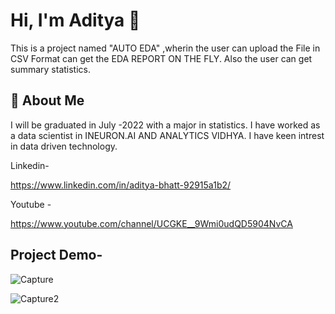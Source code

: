 
# Hi, I'm Aditya 👋

This is a project named "AUTO EDA" ,wherin the user can upload the File in CSV Format can get the EDA REPORT ON THE FLY.
Also the user can get summary statistics.

## 🚀 About Me
I will be graduated in July -2022 with a major in statistics.
I have worked as a data scientist in INEURON.AI AND ANALYTICS
VIDHYA. I have keen intrest in data driven technology.

Linkedin-

https://www.linkedin.com/in/aditya-bhatt-92915a1b2/

Youtube -

https://www.youtube.com/channel/UCGKE__9Wmi0udQD5904NvCA




  
## Project Demo-


![Capture](https://user-images.githubusercontent.com/64576351/172646326-9b46796f-974e-4198-a110-08f123e280bf.JPG)

![Capture2](https://user-images.githubusercontent.com/64576351/172647696-d4629578-d044-4f91-8a97-e63d35adc6b5.JPG)



  
